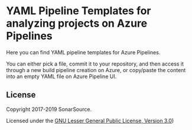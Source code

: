 YAML Pipeline Templates for analyzing projects on Azure Pipelines
========================================

Here you can find YAML pipeline templates for Azure Pipelines.

You can either pick a file, commit it to your repository, and then access it through a new build pipeline creation on Azure, or copy/paste the content into an empty YAML file on Azure Pipeline UI.

License
-------

Copyright 2017-2019 SonarSource.

Licensed under the [GNU Lesser General Public License, Version 3.0](http://www.gnu.org/licenses/lgpl.txt))